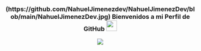 <h3 align="center">
  (https://github.com/NahuelJimenezdev/NahuelJimenezDev/blob/main/NahuelJimenezDev.jpg) Bienvenidos a mi Perfil de GitHub
  <img src="https://media.giphy.com/media/hvRJCLFzcasrR4ia7z/giphy.gif" width="28">
</h3>

<!-- Typing SVG by DenverCoder1 - https://github.com/DenverCoder1/readme-typing-svg -->
<p align="center">
  <a href="https://github.com/DenverCoder1/readme-typing-svg">
    <img src="https://readme-typing-svg.herokuapp.com/?lines=Desarrollador%20y%20programador%20web%20;Developer%20Full-Stack;%2B5%20Proyectos%20freelance%20activos&font=Fira%20Code&center=true&width=570&height=45&color=2A84FA&vCenter=true&size=28"></a>
</p>
